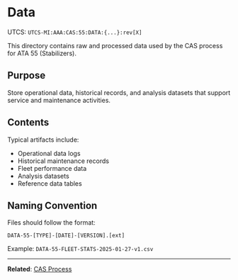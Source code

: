 # Data
UTCS: `UTCS-MI:AAA:CAS:55:DATA:{...}:rev[X]`

This directory contains raw and processed data used by the CAS process for ATA 55 (Stabilizers).

## Purpose

Store operational data, historical records, and analysis datasets that support service and maintenance activities.

## Contents

Typical artifacts include:
- Operational data logs
- Historical maintenance records
- Fleet performance data
- Analysis datasets
- Reference data tables

## Naming Convention

Files should follow the format:
```
DATA-55-[TYPE]-[DATE]-[VERSION].[ext]
```

Example: `DATA-55-FLEET-STATS-2025-01-27-v1.csv`

---

**Related**: [CAS Process](../README.md)
